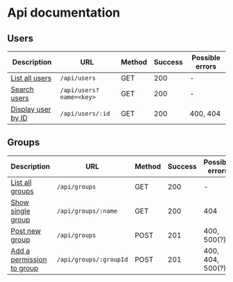 # Api documentation

## Users

|Description |URL | Method | Success | Possible errors | 
|------------|----|--------|---------|-----------------|
|[List all users](API/users.md#list-all-users) | `/api/users` | GET | 200 | - |
|[Search users](API/users.md#search-users) | `/api/users?name=<key>` | GET | 200 | - |
|[Display user by ID](API/users.md#display-user-by-id) | `/api/users/:id` | GET | 200 | 400, 404 |

## Groups

|Description |URL       |Method         | Success | Possible errors |
|---------|----------|---------------| -------| -----------------|
|[List all groups](API/groups.md#list-all-groups)|`/api/groups` | GET       | 200 | -  |
|[Show single group](API/groups.md#show-single-group)|`/api/groups/:name`| GET | 200 | 404 |
|[Post new group](API/groups.md#post-new-group)|`/api/groups` | POST | 201 | 400, 500(?) |
|[Add a permission to group](API/groups.md#add-a-permission-to-group) | `/api/groups/:groupId` | POST | 201 | 400, 404, 500(?) |
